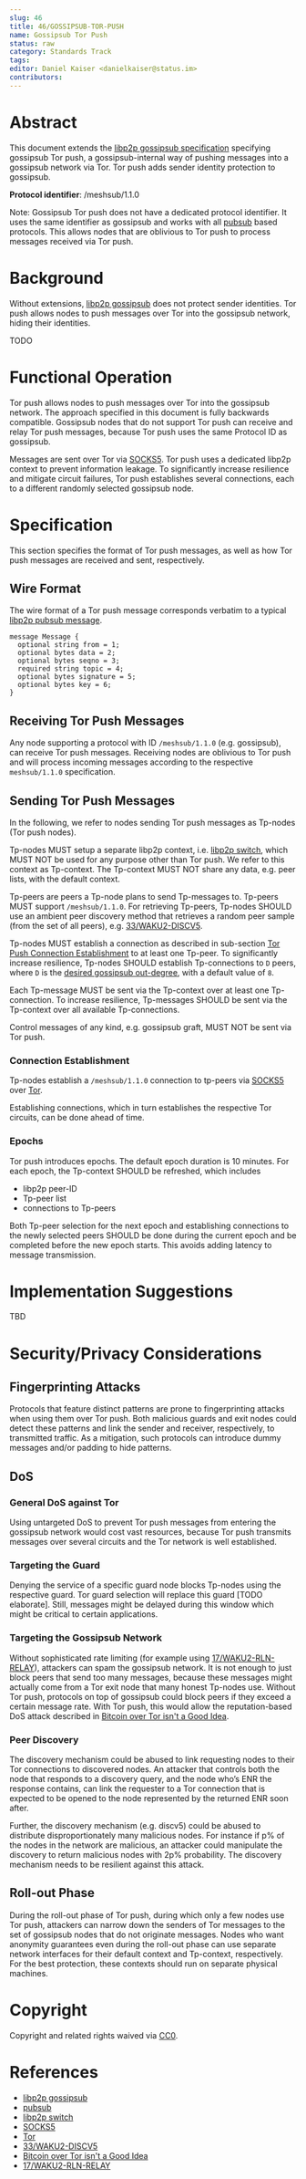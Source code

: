 ```yaml
---
slug: 46
title: 46/GOSSIPSUB-TOR-PUSH
name: Gossipsub Tor Push
status: raw
category: Standards Track
tags:
editor: Daniel Kaiser <danielkaiser@status.im>
contributors:
---
```


# Abstract

This document extends the [libp2p gossipsub specification](https://github.com/libp2p/specs/blob/master/pubsub/gossipsub/README.md)
specifying gossipsub Tor push,
a gossipsub-internal way of pushing messages into a gossipsub network via Tor.
Tor push adds sender identity protection to gossipsub.

**Protocol identifier**: /meshsub/1.1.0

Note: Gossipsub Tor push does not have a dedicated protocol identifier.
It uses the same identifier as gossipsub and works with all [pubsub](https://github.com/libp2p/specs/tree/master/pubsub) based protocols.
This allows nodes that are oblivious to Tor push to process messages received via Tor push.

# Background

Without extensions, [libp2p gossipsub](https://github.com/libp2p/specs/blob/master/pubsub/gossipsub/README.md)
does not protect sender identities.
Tor push allows nodes to push messages over Tor into the gossipsub network, hiding their identities.

TODO

# Functional Operation

Tor push allows nodes to push messages over Tor into the gossipsub network.
The approach specified in this document is fully backwards compatible.
Gossipsub nodes that do not support Tor push can receive and relay Tor push messages,
because Tor push uses the same Protocol ID as gossipsub.

Messages are sent over Tor via [SOCKS5](https://www.rfc-editor.org/rfc/rfc1928).
Tor push uses a dedicated libp2p context to prevent information leakage.
To significantly increase resilience and mitigate circuit failures,
Tor push establishes several connections, each to a different randomly selected gossipsub node.

# Specification

This section specifies the format of Tor push messages, as well as how Tor push messages are received and sent, respectively.

## Wire Format

The wire format of a Tor push message corresponds verbatim to a typical [libp2p pubsub message](https://docs.libp2p.io/concepts/multiplex/switch/).

```
message Message {
  optional string from = 1;
  optional bytes data = 2;
  optional bytes seqno = 3;
  required string topic = 4;
  optional bytes signature = 5;
  optional bytes key = 6;
}
```

## Receiving Tor Push Messages

Any node supporting a protocol with ID `/meshsub/1.1.0` (e.g. gossipsub), can receive Tor push messages.
Receiving nodes are oblivious to Tor push and will process incoming messages according to the respective `meshsub/1.1.0` specification.

## Sending Tor Push Messages

In the following, we refer to nodes sending Tor push messages as Tp-nodes (Tor push nodes).

Tp-nodes MUST setup a separate libp2p context, i.e. [libp2p switch](https://docs.libp2p.io/concepts/multiplex/switch/),
which MUST NOT be used for any purpose other than Tor push.
We refer to this context as Tp-context.
The Tp-context MUST NOT share any data, e.g. peer lists, with the default context.

Tp-peers are peers a Tp-node plans to send Tp-messages to.
Tp-peers MUST support `/meshsub/1.1.0`.
For retrieving Tp-peers, Tp-nodes SHOULD use an ambient peer discovery method that retrieves a random peer sample (from the set of all peers), e.g. [33/WAKU2-DISCV5](/spec/33/).

Tp-nodes MUST establish a connection as described in sub-section [Tor Push Connection Establishment](#connection-establishment) to at least one Tp-peer.
To significantly increase resilience, Tp-nodes SHOULD establish Tp-connections to `D` peers,
where `D` is the [desired gossipsub out-degree](https://github.com/libp2p/specs/blob/master/pubsub/gossipsub/gossipsub-v1.0.md#parameters),
with a default value of `8`.

Each Tp-message MUST be sent via the Tp-context over at least one Tp-connection.
To increase resilience, Tp-messages SHOULD be sent via the Tp-context over all available Tp-connections.

Control messages of any kind, e.g. gossipsub graft, MUST NOT be sent via Tor push.

### Connection Establishment

Tp-nodes establish a `/meshsub/1.1.0` connection to tp-peers via [SOCKS5](https://www.rfc-editor.org/rfc/rfc1928) over [Tor](https://www.torproject.org/).

Establishing connections, which in turn establishes the respective Tor circuits, can be done ahead of time.

### Epochs

Tor push introduces epochs.
The default epoch duration is 10 minutes.
For each epoch, the Tp-context SHOULD be refreshed, which includes

* libp2p peer-ID
* Tp-peer list
* connections to Tp-peers

Both Tp-peer selection for the next epoch and establishing connections to the newly selected peers SHOULD be done during the current epoch
and be completed before the new epoch starts.
This avoids adding latency to message transmission.

# Implementation Suggestions

TBD

# Security/Privacy Considerations

## Fingerprinting Attacks

Protocols that feature distinct patterns are prone to fingerprinting attacks when using them over Tor push.
Both malicious guards and exit nodes could detect these patterns
and link the sender and receiver, respectively, to transmitted traffic.
As a mitigation, such protocols can introduce dummy messages and/or padding to hide patterns.

## DoS

### General DoS against Tor

Using untargeted DoS to prevent Tor push messages from entering the gossipsub network would cost vast resources,
because Tor push transmits messages over several circuits and the Tor network is well established.

### Targeting the Guard

Denying the service of a specific guard node blocks Tp-nodes using the respective guard.
Tor guard selection will replace this guard [TODO elaborate].
Still, messages might be delayed during this window which might be critical to certain applications.

### Targeting the Gossipsub Network

Without sophisticated rate limiting (for example using [17/WAKU2-RLN-RELAY](/spec/17)),
attackers can spam the gossipsub network.
It is not enough to just block peers that send too many messages,
because these messages might actually come from a Tor exit node that many honest Tp-nodes use.
Without Tor push, protocols on top of gossipsub could block peers if they exceed a certain message rate.
With Tor push, this would allow the reputation-based DoS attack described in
[Bitcoin over Tor isn't a Good Idea](https://ieeexplore.ieee.org/abstract/document/7163022).

### Peer Discovery

The discovery mechanism could be abused to link requesting nodes to their Tor connections to discovered nodes.
An attacker that controls both the node that responds to a discovery query,
and the node who’s ENR the response contains,
can link the requester to a Tor connection that is expected to be opened to the node represented by the returned ENR soon after.

Further, the discovery mechanism (e.g. discv5) could be abused to distribute disproportionately many malicious nodes.
For instance if p% of the nodes in the network are malicious,
an attacker could manipulate the discovery to return malicious nodes with 2p% probability.
The discovery mechanism needs to be resilient against this attack.

## Roll-out Phase

During the roll-out phase of Tor push, during which only a few nodes use Tor push,
attackers can narrow down the senders of Tor messages to the set of gossipsub nodes that do not originate messages.
Nodes who want anonymity guarantees even during the roll-out phase can use separate network interfaces for their default context and Tp-context, respectively.
For the best protection, these contexts should run on separate physical machines.

# Copyright

Copyright and related rights waived via [CC0](https://creativecommons.org/publicdomain/zero/1.0/).

# References

* [libp2p gossipsub](https://github.com/libp2p/specs/blob/master/pubsub/gossipsub/README.md)
* [pubsub](https://github.com/libp2p/specs/tree/master/pubsub)
* [libp2p switch](https://docs.libp2p.io/concepts/multiplex/switch)
* [SOCKS5](https://www.rfc-editor.org/rfc/rfc1928)
* [Tor](https://www.torproject.org/)
* [33/WAKU2-DISCV5](/spec/33/)
* [Bitcoin over Tor isn't a Good Idea](https://ieeexplore.ieee.org/abstract/document/7163022)
* [17/WAKU2-RLN-RELAY](/spec/17)



